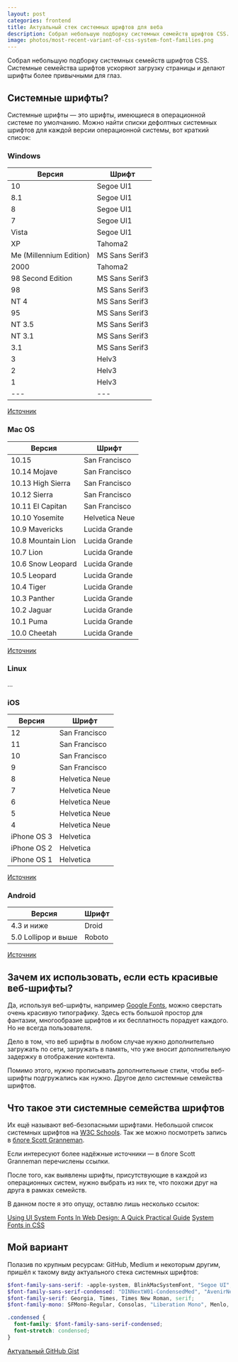 ```yaml
---
layout: post
categories: frontend
title: Актуальный стек системных шрифтов для веба
description: Собрал небольшую подборку системных семейств шрифтов CSS. Системные семейства шрифтов ускоряют загрузку страницы и делают шрифты более привычными для глаз.
image: photos/most-recent-variant-of-css-system-font-families.png
---
```


Собрал небольшую подборку системных семейств шрифтов CSS. Системные семейства шрифтов ускоряют загрузку страницы и делают шрифты более привычными для глаз.

## Системные шрифты?

Системные шрифты &mdash; это шрифты, имеющиеся в операционной системе по умолчанию. Можно найти списки дефолтных системных шрифтов для каждой версии операционной системы, вот краткий список:

### Windows

|Версия|Шрифт|
|---|---|
| 10                      | Segoe UI1      |
| 8.1                     | Segoe UI1      |
| 8                       | Segoe UI1      |
| 7                       | Segoe UI1      |
| Vista                   | Segoe UI1      |
| XP                      | Tahoma2        |
| Me (Millennium Edition) | MS Sans Serif3 |
| 2000                    | Tahoma2        |
| 98 Second Edition       | MS Sans Serif3 |
| 98                      | MS Sans Serif3 |
| NT 4                    | MS Sans Serif3 |
| 95                      | MS Sans Serif3 |
| NT 3.5                  | MS Sans Serif3 |
| NT 3.1                  | MS Sans Serif3 |
| 3.1                     | MS Sans Serif3 |
| 3                       | Helv3          |
| 2                       | Helv3          |
| 1                       | Helv3          |
|---|---|

[Источник](https://www.granneman.com/webdev/coding/css/fonts-and-formatting/default-fonts)

### Mac OS

|Версия|Шрифт|
|---|---|
| 10.15              | San Francisco  |
| 10.14 Mojave       | San Francisco  |
| 10.13 High Sierra  | San Francisco  |
| 10.12 Sierra       | San Francisco  |
| 10.11 El Capitan   | San Francisco  |
| 10.10 Yosemite     | Helvetica Neue |
| 10.9 Mavericks     | Lucida Grande  |
| 10.8 Mountain Lion | Lucida Grande  |
| 10.7 Lion          | Lucida Grande  |
| 10.6 Snow Leopard  | Lucida Grande  |
| 10.5 Leopard       | Lucida Grande  |
| 10.4 Tiger         | Lucida Grande  |
| 10.3 Panther       | Lucida Grande  |
| 10.2 Jaguar        | Lucida Grande  |
| 10.1 Puma          | Lucida Grande  |
| 10.0 Cheetah       | Lucida Grande  |

[Источник](https://www.granneman.com/webdev/coding/css/fonts-and-formatting/default-fonts)

### Linux

...

### iOS

|Версия|Шрифт|
|---|---|
| 12          | San Francisco  |
| 11          | San Francisco  |
| 10          | San Francisco  |
| 9           | San Francisco  |
| 8           | Helvetica Neue |
| 7           | Helvetica Neue |
| 6           | Helvetica Neue |
| 5           | Helvetica Neue |
| 4           | Helvetica Neue |
| iPhone OS 3 | Helvetica      |
| iPhone OS 2 | Helvetica      |
| iPhone OS 1 | Helvetica      |

[Источник](https://www.granneman.com/webdev/coding/css/fonts-and-formatting/default-fonts)

### Android

|Версия|Шрифт|
|---|---|
| 4.3 и ниже   | Droid |
| 5.0 Lollipop и выше | Roboto |

[Источник](https://en.wikipedia.org/wiki/Roboto)

## Зачем их использовать, если есть красивые веб-шрифты?

Да, используя веб-шрифты, например [Google Fonts](https://fonts.google.com/), можно сверстать очень красивую типографику. Здесь есть большой простор для фантазии, многообразие шрифтов и их бесплатность порадует каждого. Но не всегда пользователя.

Дело в том, что веб шрифты в любом случае нужно дополнительно загружать по сети, загружать в память, что уже вносит дополнительную задержку в отображение контента.

Помимо этого, нужно прописывать дополнительные стили, чтобы веб-шрифты подгружались как нужно. Другое дело системные семейства шрифтов.

## Что такое эти системные семейства шрифтов

Их ещё называют веб-безопасными шрифтами. Небольшой список системных шрифтов на [W3C Schools](https://www.w3schools.com/cssref/css_websafe_fonts.asp). Так же можно посмотреть запись в [блоге Scott Granneman](https://www.granneman.com/webdev/coding/css/fonts-and-formatting/default-fonts).

Если интересуют более надёжные источники &mdash; в блоге Scott Granneman перечислены ссылки.

После того, как выявлены шрифты, присутствующие в каждой из операционных систем, нужно выбрать из них те, что похожи друг на друга в рамках семейств.

В данном посте я это опущу, оставлю лишь несколько ссылок:

[Using UI System Fonts In Web Design: A Quick Practical Guide](https://www.smashingmagazine.com/2015/11/using-system-ui-fonts-practical-guide/)
[System Fonts in CSS](https://furbo.org/2018/03/28/system-fonts-in-css/)

## Мой вариант

Полазив по крупным ресурсам: GitHub, Medium и некоторым другим, пришёл к такому виду актуального стека системных шрифтов:

```scss
$font-family-sans-serif: -apple-system, BlinkMacSystemFont, "Segoe UI", "Roboto", "Helvetica Neue", Arial, sans-serif, "Apple Color Emoji", "Segoe UI Emoji", "Segoe UI Symbol";
$font-family-sans-serif-condensed: "DINNextW01-CondensedMed", "AvenirNextCondensed-Bold", "Futura-CondensedExtraBold", HelveticaNeue-CondensedBold, "Ubuntu Condensed", "Liberation Sans Narrow", "Franklin Gothic Demi Cond", "Arial Narrow", "Roboto Condensed", sans-serif-condensed, Arial, "Trebuchet MS", "Lucida Grande", Tahoma, sans-serif;
$font-family-serif: Georgia, Times, Times New Roman, serif;
$font-family-mono: SFMono-Regular, Consolas, "Liberation Mono", Menlo, Courier, monospace;

.condensed {
  font-family: $font-family-sans-serif-condensed;
  font-stretch: condensed;
}
```

[Актуальный GitHub Gist](https://gist.github.com/fagcinsk/b4a2409a52551a148405a4b65b20b6c5)
